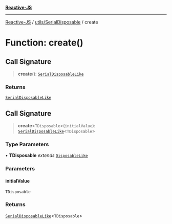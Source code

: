 [**Reactive-JS**](../../../README.md)

***

[Reactive-JS](../../../README.md) / [utils/SerialDisposable](../README.md) / create

# Function: create()

## Call Signature

> **create**(): [`SerialDisposableLike`](../../interfaces/SerialDisposableLike.md)

### Returns

[`SerialDisposableLike`](../../interfaces/SerialDisposableLike.md)

## Call Signature

> **create**\<`TDisposable`\>(`initialValue`): [`SerialDisposableLike`](../../interfaces/SerialDisposableLike.md)\<`TDisposable`\>

### Type Parameters

• **TDisposable** *extends* [`DisposableLike`](../../interfaces/DisposableLike.md)

### Parameters

#### initialValue

`TDisposable`

### Returns

[`SerialDisposableLike`](../../interfaces/SerialDisposableLike.md)\<`TDisposable`\>

